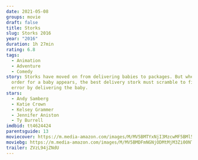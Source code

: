 ```yaml
---
date: 2021-05-08
groups: movie
draft: false
title: Storks
slug: Storks 2016
year: "2016"
duration: 1h 27min
rating: 6.8
tags:
  - Animation
  - Adventure
  - Comedy
story: Storks have moved on from delivering babies to packages. But when an
  order for a baby appears, the best delivery stork must scramble to fix the
  error by delivering the baby.
stars:
  - Andy Samberg
  - Katie Crown
  - Kelsey Grammer
  - Jennifer Aniston
  - Ty Burrell
imdbid: tt4624424
parentsguide: 13
moviecover: https://m.media-amazon.com/images/M/MV5BMTYxNjI3MzcwMF5BMl5BanBnXkFtZTgwOTIyNDY5OTE@._V1_FMjpg_UY863_.jpg
moviebg: https://m.media-amazon.com/images/M/MV5BMDFmNGNjODMtMjM3Zi00NTZhLWJkZDgtZjE3YWIwNDczOWU3XkEyXkFqcGdeQXVyODI3MTM2NDY@._V1_FMjpg_UX648_.jpg
trailer: ZVzL94jZNdU
---
```

